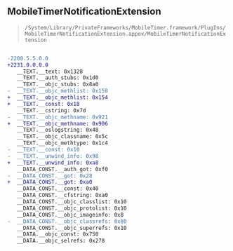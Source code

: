 ## MobileTimerNotificationExtension

> `/System/Library/PrivateFrameworks/MobileTimer.framework/PlugIns/MobileTimerNotificationExtension.appex/MobileTimerNotificationExtension`

```diff

-2200.5.5.0.0
+2231.0.0.0.0
   __TEXT.__text: 0x1328
   __TEXT.__auth_stubs: 0x1d0
   __TEXT.__objc_stubs: 0x8a0
-  __TEXT.__objc_methlist: 0x158
+  __TEXT.__objc_methlist: 0x154
+  __TEXT.__const: 0x18
   __TEXT.__cstring: 0x7d
-  __TEXT.__objc_methname: 0x921
+  __TEXT.__objc_methname: 0x906
   __TEXT.__oslogstring: 0x48
   __TEXT.__objc_classname: 0x5c
   __TEXT.__objc_methtype: 0x1c4
-  __TEXT.__const: 0x10
-  __TEXT.__unwind_info: 0x98
+  __TEXT.__unwind_info: 0xa8
   __DATA_CONST.__auth_got: 0xf0
-  __DATA_CONST.__got: 0x28
+  __DATA_CONST.__got: 0xa0
   __DATA_CONST.__const: 0x40
   __DATA_CONST.__cfstring: 0xa0
   __DATA_CONST.__objc_classlist: 0x10
   __DATA_CONST.__objc_protolist: 0x10
   __DATA_CONST.__objc_imageinfo: 0x8
-  __DATA_CONST.__objc_classrefs: 0x80
   __DATA_CONST.__objc_superrefs: 0x10
   __DATA.__objc_const: 0x750
   __DATA.__objc_selrefs: 0x278

```
